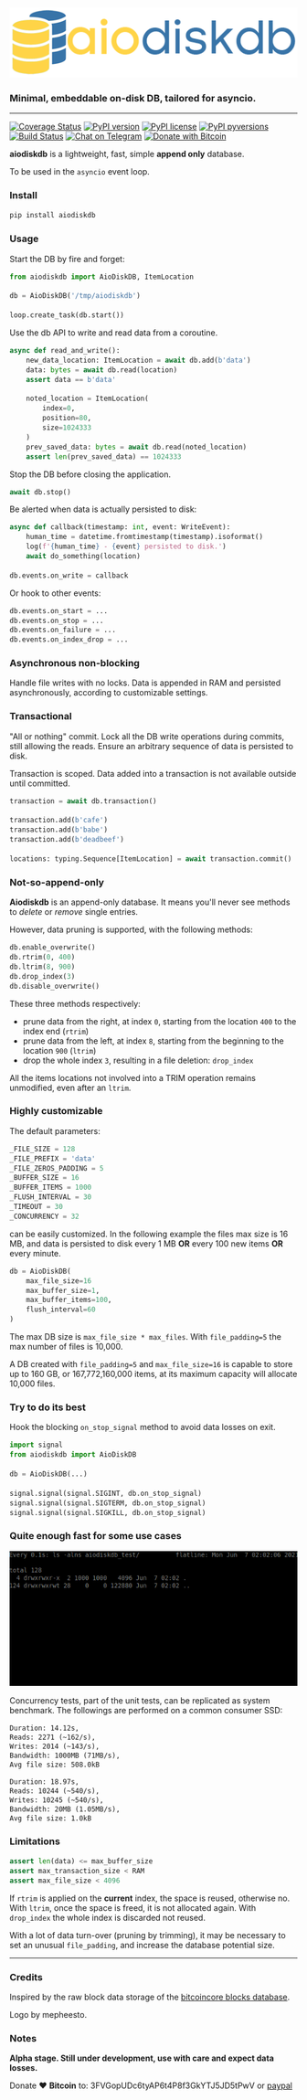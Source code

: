 ![aiodiskdb logo](./docs/logo128.png "aiodiskdb")
### Minimal, embeddable on-disk DB, tailored for asyncio.

---
[![Coverage Status](https://coveralls.io/repos/github/mempoolco/aiodiskdb/badge.svg?branch=main)](https://coveralls.io/github/mempoolco/aiodiskdb?branch=main)
[![PyPI version](https://badge.fury.io/py/aiodiskdb.svg)](https://badge.fury.io/py/aiodiskdb)
[![PyPI license](https://img.shields.io/pypi/l/aiodiskdb.svg)](https://pypi.python.org/pypi/aiodiskdb/)
[![PyPI pyversions](https://img.shields.io/pypi/pyversions/aiodiskdb.svg)](https://pypi.python.org/pypi/aiodiskdb/)
[![Build Status](https://travis-ci.com/mempoolco/aiodiskdb.svg?branch=main)](https://travis-ci.com/mempoolco/aiodiskdb)
[![Chat on Telegram](https://img.shields.io/badge/Chat%20on-Telegram-brightgreen.svg)](https://t.me/mempoolco)
[![Donate with Bitcoin](https://en.cryptobadges.io/badge/micro/3FVGopUDc6tyAP6t4P8f3GkYTJ5JD5tPwV)](https://en.cryptobadges.io/donate/3FVGopUDc6tyAP6t4P8f3GkYTJ5JD5tPwV)


**aiodiskdb** is a lightweight, fast, simple **append only** database.

To be used in the `asyncio` event loop.

### Install

```bash
pip install aiodiskdb
```

### Usage

Start the DB by fire and forget:
```python
from aiodiskdb import AioDiskDB, ItemLocation

db = AioDiskDB('/tmp/aiodiskdb')

loop.create_task(db.start())

```

Use the db API to write and read data from a coroutine.

```python
async def read_and_write():
    new_data_location: ItemLocation = await db.add(b'data')
    data: bytes = await db.read(location)
    assert data == b'data'

    noted_location = ItemLocation(
        index=0,
        position=80,
        size=1024333
    )
    prev_saved_data: bytes = await db.read(noted_location)
    assert len(prev_saved_data) == 1024333
```

Stop the DB before closing the application.
```python
await db.stop()
```

Be alerted when data is actually persisted to disk:

```python
async def callback(timestamp: int, event: WriteEvent):
    human_time = datetime.fromtimestamp(timestamp).isoformat()
    log(f'{human_time} - {event} persisted to disk.')
    await do_something(location)
    
db.events.on_write = callback
```

Or hook to other events:
```python
db.events.on_start = ...
db.events.on_stop = ...
db.events.on_failure = ...
db.events.on_index_drop = ...
```

### Asynchronous non-blocking

Handle file writes with no locks. 
Data is appended in RAM and persisted asynchronously, according to customizable settings. 

### Transactional

"All or nothing" commit. 
Lock all the DB write operations during commits, still allowing the reads.
Ensure an arbitrary sequence of data is persisted to disk.

Transaction is scoped. Data added into a transaction is not available outside until committed.
```python
transaction = await db.transaction()

transaction.add(b'cafe')
transaction.add(b'babe')
transaction.add(b'deadbeef')

locations: typing.Sequence[ItemLocation] = await transaction.commit()
```


### Not-so-append-only

**Aiodiskdb** is an append-only database. It means you'll never see methods to *delete* or *remove* single entries.

However, data pruning is supported, with the following methods:

```python
db.enable_overwrite()
db.rtrim(0, 400)
db.ltrim(8, 900)
db.drop_index(3)
db.disable_overwrite()
```

These three methods respectively:
- prune data from the right, at index `0`, starting from the location `400` to the index end (`rtrim`)
- prune data from the left, at index `8`, starting from the beginning to the location `900` (`ltrim`)
- drop the whole index `3`, resulting in a file deletion: `drop_index`

All the items locations not involved into a TRIM operation remains unmodified, even after an `ltrim`.

### Highly customizable

The default parameters: 
```python
_FILE_SIZE = 128
_FILE_PREFIX = 'data'
_FILE_ZEROS_PADDING = 5
_BUFFER_SIZE = 16
_BUFFER_ITEMS = 1000
_FLUSH_INTERVAL = 30
_TIMEOUT = 30
_CONCURRENCY = 32
```
can be easily customized. In the following example the files max size is 16 MB,
and data is persisted to disk every 1 MB **OR** every 100 new items **OR** every minute.

```python
db = AioDiskDB(
    max_file_size=16
    max_buffer_size=1,
    max_buffer_items=100,
    flush_interval=60
)
```
The max DB size is `max_file_size * max_files`. 
With `file_padding=5` the max number of files is 10,000. 

A DB created with `file_padding=5` and `max_file_size=16` is capable to store up to 160 GB, or 167,772,160,000 items, 
at its maximum capacity will allocate 10,000 files.

### Try to do its best

Hook the blocking `on_stop_signal` method to avoid data losses on exit.
```python
import signal
from aiodiskdb import AioDiskDB

db = AioDiskDB(...)

signal.signal(signal.SIGINT, db.on_stop_signal)
signal.signal(signal.SIGTERM, db.on_stop_signal)
signal.signal(signal.SIGKILL, db.on_stop_signal)
```

### Quite enough fast for some use cases

![aiodiskdb files](./docs/aiodiskdb.gif)

Concurrency tests, part of the unit tests, can be replicated as system benchmark.
The followings are performed on a common consumer SSD:
```
Duration: 14.12s,
Reads: 2271 (~162/s),
Writes: 2014 (~143/s),
Bandwidth: 1000MB (71MB/s),
Avg file size: 508.0kB
```

```
Duration: 18.97s,
Reads: 10244 (~540/s),
Writes: 10245 (~540/s),
Bandwidth: 20MB (1.05MB/s),
Avg file size: 1.0kB
```

### Limitations

```python
assert len(data) <= max_buffer_size
assert max_transaction_size < RAM
assert max_file_size < 4096
```

If `rtrim` is applied on the **current** index, the space is reused, otherwise no. 
With `ltrim`, once the space is freed, it is not allocated again. 
With `drop_index` the whole index is discarded not reused.

With a lot of data turn-over (pruning by trimming), it may be necessary to set an unusual `file_padding`, and
increase the database potential size. 

---

### Credits

Inspired by the raw block data storage of the [bitcoincore blocks database](https://en.bitcoin.it/wiki/Bitcoin_Core_0.11_(ch_2):_Data_Storage). 

Logo by mepheesto.

### Notes

**Alpha stage. Still under development, use with care and expect data losses.**

Donate :heart: **Bitcoin** to: 3FVGopUDc6tyAP6t4P8f3GkYTJ5JD5tPwV or [paypal](https://paypal.me/gdax)
